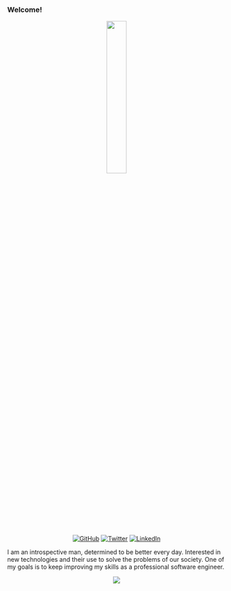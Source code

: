 ### Welcome!

<p align="center">
  <img alig width=30% src="https://user-images.githubusercontent.com/18668659/102731721-3009b100-42fe-11eb-8409-01b5a8bfda78.png" />
</p>

<p align="center">
	<a href="https://github.com/josedejesusamaya"><img src="https://img.shields.io/github/followers/josedejesusamaya.svg?label=GitHub&style=social" alt="GitHub"></a>
	<a href="https://twitter.com/im_DevPp"><img src="https://img.shields.io/twitter/follow/im_DevPp?label=Twitter&style=social" alt="Twitter"></a>
	<a href="https://www.linkedin.com/in/josedejesusamaya"><img src="https://img.shields.io/badge/LinkedIn--_.svg?style=social&logo=linkedin" alt="LinkedIn"></a>
</p>

I am an introspective man, determined to be better every day. Interested in new technologies and their use to solve the problems of our society. One of my goals is to keep improving my skills as a professional software engineer.


<p align="center">
  <img alig src="https://github-readme-stats.vercel.app/api/top-langs/?username=josedejesusAmaya&layout=compact" />
</p>
